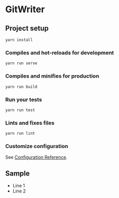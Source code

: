 # GitWriter

## Project setup
```
yarn install
```

### Compiles and hot-reloads for development
```
yarn run serve
```

### Compiles and minifies for production
```
yarn run build
``` 

### Run your tests
```
yarn run test
```

### Lints and fixes files
```
yarn run lint
```

### Customize configuration
See [Configuration Reference](https://cli.vuejs.org/config/).

## Sample

- Line 1
- Line 2

